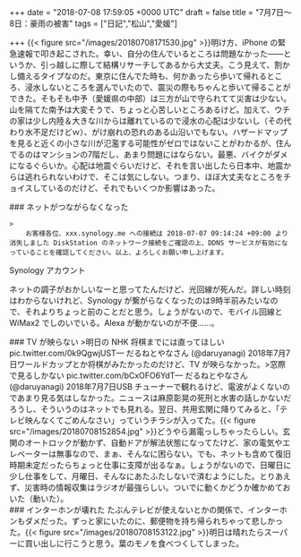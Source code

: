 
+++
date = "2018-07-08 17:59:05 +0000 UTC"
draft = false
title = "7月7日～8日：豪雨の被害"
tags = ["日記","松山","愛媛"]

+++
{{< figure src="/images/20180708171530.jpg"  >}}明け方、iPhone の緊急速報で叩き起こされた。幸い、自分の住んでいるところは問題なかった――というか、引っ越しに際して結構リサーチしてあるから大丈夫。こう見えて、割かし備えるタイプなのだ。東京に住んでた時も、何かあったら歩いて帰れるところ、浸水しないところを選んでいたので、震災の際もちゃんと歩いて帰ることができた。そもそも中予（愛媛県の中部）は三方が山で守られてて災害は少ない。山を隔てた南予は大変そうで、ちょっと心苦しいところあるけど。加えて、ウチの家は少し内陸＆大きな川からは離れているので浸水の心配は少ないし（その代わり水不足だけどｗ）、がけ崩れの恐れのある山沿いでもない。ハザードマップを見ると近くの小さな川が氾濫する可能性がゼロではないことがわかるが、住んでるのはマンションの7階だし、あまり問題にはならない。最悪、バイクがダメになるぐらいか。心配は地震ぐらいだけど、それを言い出したら日本中、地震からは逃れられないわけで、そこは気にしない。つまり、ほぼ大丈夫なところをチョイスしているのだけど、それでもいくつか影響はあった。

<div class="section">
    ### ネットがつながらなくなった
    
    >
        お客様各位、xxx.synology.me への接続は 2018-07-07 09:14:24 +09:00 より消失しました DiskStation のネットワーク接続をご確認の上、DDNS サービスが有効になっていることを確認してください。以上、よろしくお願い申し上げます。
Synology アカウント

    
ネットの調子がおかしいなーと思ってたんだけど、光回線が死んだ。詳しい時刻はわからないけれど、Synology が繋がらなくなったのは9時半前みたいなので、それよりちょっと前のことだと思う。しょうがないので、モバイル回線と WiMax2 でしのいでいる。Alexa が動かないのが不便……。

</div>
<div class="section">
    ### TV が映らない
    >明日の NHK 将棋までには直ってほしい pic.twitter.com/0k9QgwjUST— だるねとやなさん (@daruyanagi) 2018年7月7日<script async="" src="https://platform.twitter.com/widgets.js" charset="utf-8"></script>ワールドカップとか将棋がみたかったのだけど、TV が映らなかった。>窓際で見るしかない pic.twitter.com/bCxOFO6YdT— だるねとやなさん (@daruyanagi) 2018年7月7日<script async="" src="https://platform.twitter.com/widgets.js" charset="utf-8"></script>USB チューナーで観れるけど、電波がよくないのであまり見る気はしなかった。ニュースは麻原彰晃の死刑と水害の話しかないだろうし、そういうのはネットでも見れる。翌日、共用玄関に降りてみると、「テレビ映んなくてごめんなさい」っていうチラシが入ってた。{{< figure src="/images/20180708152854.jpg"  >}}どうやら漏電っしちゃったらしい。玄関のオートロックが動かず、自動ドアが解法状態になってたけど、家の電気やエレベーターは無事なので、まぁ、そんなに困らない。でも、ネットも含めて復旧時期未定だったらちょっと仕事に支障が出るなぁ。しょうがないので、日曜日に少し仕事をして、月曜日、そんなにあたふたしないで済むようにした。とりあえず、災害時の情報収集はラジオが最強らしい。ついでに動くかどうか確かめておいた（動いた）。

</div>
<div class="section">
    ### インターホンが壊れた
    たぶんテレビが使えないとかの関係で、インターホンもダメだった。ずっと家にいたのに、郵便物を持ち帰られちゃって悲しかった。{{< figure src="/images/20180708153122.jpg"  >}}明日は晴れたらスーパーに買い出しに行こうと思う。葉のモノを食べつくしてしまった。

</div>


